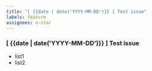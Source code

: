 ```yaml
---
title: "[ {{date | date('YYYY-MM-DD')}} ] Test issue"
labels: feature
assignees: o-star
---
```


### [ {{date | date('YYYY-MM-DD')}} ] Test issue

- list1
- list2
